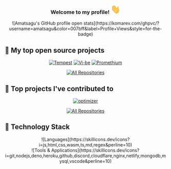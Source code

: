 <h3 align="center">
  Welcome to my profile!
  <img src="https://raw.githubusercontent.com/danielcshn/danielcshn/master/icons/wave.gif" width="30" height="30">
</h3>

<div align="center">
![Amatsagu's GitHub profile open stats](https://komarev.com/ghpvc/?username=amatsagu&color=007bff&label=Profile+Views&style=for-the-badge)
</div>

## 📘 My top open source projects

<!-- Repo info cards - https://github.com/anuraghazra/github-readme-stats -->
<!-- Small repo cards (fork) - https://github.com/DenverCoder1/github-readme-stats -->
<div align="center">
  <a href="https://github.com/Amatsagu/Tempest"><img width="272" height="135" src="https://denvercoder1-github-readme-stats.vercel.app/api/pin/?username=Amatsagu&repo=Tempest&theme=react&bg_color=30363d&title_color=007bff&icon_color=F8D866&hide_border=true&show_icons=false" alt="Tempest"></a>
  <a href="https://github.com/Amatsagu/Vi-be"><img width="272" height="135" src="https://denvercoder1-github-readme-stats.vercel.app/api/pin/?username=Amatsagu&repo=Vi-be&hide_border=true&bg_color=30363d&title_color=007bff&icon_color=F8D866&theme=react&show_icons=false" alt="Vi-be"></a>
  <a href="https://github.com/Amatsagu/Promethium"><img width="272" height="135" src="https://denvercoder1-github-readme-stats.vercel.app/api/pin/?username=Amatsagu&repo=Promethium&hide_border=true&bg_color=30363d&title_color=007bff&icon_color=F8D866&theme=react&show_icons=false" alt="Promethium"></a>
  
  <a href="https://github.com/Amatsagu?tab=repositories&sort=stargazers"><img alt="All Repositories" title="All Repositories" src="https://custom-icon-badges.herokuapp.com/badge/-All%20Repos-2962FF?style=for-the-badge&logoColor=white&logo=repo"/></a>
</div>

## 📕 Top projects I've contributed to

<!-- Repo info cards - https://github.com/anuraghazra/github-readme-stats -->
<!-- Small repo cards (fork) - https://github.com/DenverCoder1/github-readme-stats -->
<div align="center">
  <a href="https://github.com/discordeno/discordeno"><img width="272" height="135" src="https://denvercoder1-github-readme-stats.vercel.app/api/pin/?username=discordeno&repo=discordeno&theme=react&bg_color=30363d&title_color=007bff&icon_color=F8D866&hide_border=true&show_icons=false" alt="optimizer"></a>
  
  <a href="https://github.com/Amatsagu?tab=repositories&q=&type=fork&language=&sort=stargazers"><img alt="All Repositories" title="All Repositories" src="https://custom-icon-badges.herokuapp.com/badge/-All%20Forks-2962FF?style=for-the-badge&logoColor=white&logo=fork"/></a>
</div>

## 👾 Technology Stack
<div align="center">
  ![Languages](https://skillicons.dev/icons?i=js,html,css,wasm,ts,md,regex&perline=10)
  <br />
  ![Tools & Applications](https://skillicons.dev/icons?i=git,nodejs,deno,heroku,github,discord,cloudflare,nginx,netlify,mongodb,mysql,vscode&perline=10)
</div>
